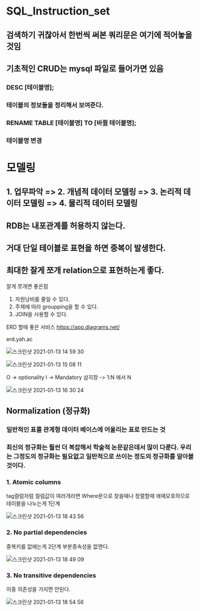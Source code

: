 # SQL_Instruction_set
## 검색하기 귀찮아서 한번씩 써본 쿼리문은 여기에 적어놓을것임

## 기초적인 CRUD는 mysql 파일로 들어가면 있음


### DESC [테이블명];
### 테이블의 정보들을 정리해서 보여준다.

### RENAME TABLE [테이블명] TO [바뀔 테이블명];
### 테이블명 변경


# 모델링
## 1. 업무파악  => 2. 개념적 데이터 모델링 => 3. 논리적 데이터 모델링 => 4. 물리적 데이터 모델링

## RDB는 내포관계를 허용하지 않는다.

## 거대 단일 테이블로 표현을 하면 중복이 발생한다.

## 최대한 잘게 쪼개 relation으로 표현하는게 좋다.
잘게 쪼개면 좋은점
1. 자원낭비를 줄일 수 있다.
2. 주제에 따라 groupping을 할 수 있다.
3. JOIN을 사용할 수 있다.


ERD 할때 좋은 서비스
https://app.diagrams.net/

erd.yah.ac

![스크린샷 2021-01-13 14 59 30](https://user-images.githubusercontent.com/67869514/104412608-f2700f00-55af-11eb-80dc-2bc5ece3be2f.png)


![스크린샷 2021-01-13 15 08 11](https://user-images.githubusercontent.com/67869514/104413162-2ac41d00-55b1-11eb-9b6f-9e23d6f7a776.png)


O -> optionality
l -> Mandatory
삼지창 -> 1:N 에서 N

![스크린샷 2021-01-13 16 30 24](https://user-images.githubusercontent.com/67869514/104420042-a5df0080-55bc-11eb-88dc-6d706f406c39.png)


## Normalization (정규화)
### 일반적인 표를 관계형 데이터 베이스에 어울리는 표로 만드는 것
### 최신의 정규화는 훨씬 더 복잡해서 학술적 논문같은데서 많이 다룬다. 우리는 그정도의 정규화는 필요없고 일반적으로 쓰이는 정도의 정규화를 알아볼것이다.

### 1. Atomic columns 


tag컬럼처럼 컬럼값이 여러개라면 Where문으로 찾을때나 정렬할때 애매모호하므로 테이블을 나누는게 1단계

![스크린샷 2021-01-13 18 43 56](https://user-images.githubusercontent.com/67869514/104435101-55bd6980-55cf-11eb-81c2-bc96a16c8f22.png)

### 2. No partial dependencies 

중복키를 없애는게 2단계 부분종속성을 없앤다.

![스크린샷 2021-01-13 18 49 09](https://user-images.githubusercontent.com/67869514/104435710-088dc780-55d0-11eb-949a-ec93311909c9.png)


### 3. No transitive dependencies

이중 의존성을 가지면 안된다.

![스크린샷 2021-01-13 18 54 56](https://user-images.githubusercontent.com/67869514/104436352-d761c700-55d0-11eb-9fcb-693459bf6a7f.png)






